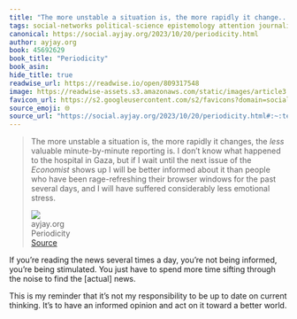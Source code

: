 ```yaml
---
title: "The more unstable a situation is, the more rapidly it change..."
tags: social-networks political-science epistemology attention journalism
canonical: https://social.ayjay.org/2023/10/20/periodicity.html
author: ayjay.org
book: 45692629
book_title: "Periodicity"
book_asin: 
hide_title: true
readwise_url: https://readwise.io/open/809317548
image: https://readwise-assets.s3.amazonaws.com/static/images/article3.5c705a01b476.png
favicon_url: https://s2.googleusercontent.com/s2/favicons?domain=social.ayjay.org
source_emoji: 🌐
source_url: "https://social.ayjay.org/2023/10/20/periodicity.html#:~:text=The%20more%20unstable,less%20emotional%20stress."
---
```


> The more unstable a situation is, the more rapidly it changes, the *less* valuable minute-by-minute reporting is. I don’t know what happened to the hospital in Gaza, but if I wait until the next issue of the *Economist* shows up I will be better informed about it than people who have been rage-refreshing their browser windows for the past several days, and I will have suffered considerably less emotional stress.
> <div class="quoteback-footer"><div class="quoteback-avatar"><img class="mini-favicon" src="https://s2.googleusercontent.com/s2/favicons?domain=social.ayjay.org"></div><div class="quoteback-metadata"><div class="metadata-inner"><span style="display:none">FROM:</span><div aria-label="ayjay.org" class="quoteback-author"> ayjay.org</div><div aria-label="Periodicity" class="quoteback-title"> Periodicity</div></div></div><div class="quoteback-backlink"><a target="_blank" aria-label="go to the full text of this quotation" rel="noopener" href="https://social.ayjay.org/2023/10/20/periodicity.html#:~:text=The%20more%20unstable,less%20emotional%20stress." class="quoteback-arrow"> Source</a></div></div>

If you’re reading the news several times a day, you’re not being informed, you’re being stimulated. You just have to spend more time sifting through the noise to find the [actual] news.

This is my reminder that it’s not my responsibility to be up to date on current thinking. It’s to have an informed opinion and act on it toward a better world.